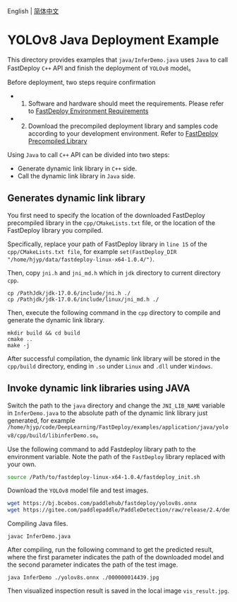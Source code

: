 English | [简体中文](README_CN.md)
# YOLOv8 Java Deployment Example

This directory provides examples that `java/InferDemo.java` uses `Java` to call FastDeploy `C++` API and finish the deployment of `YOLOv8` model。


Before deployment, two steps require confirmation

- 1. Software and hardware should meet the requirements. Please refer to [FastDeploy Environment Requirements](../../../../../docs/en/build_and_install/download_prebuilt_libraries.md)
- 2.  Download the precompiled deployment library and samples code according to your development environment. Refer to [FastDeploy Precompiled Library](../../../../../docs/en/build_and_install/download_prebuilt_libraries.md)


Using `Java` to call `C++` API can be divided into two steps:
* Generate dynamic link library in `C++` side.
* Call the dynamic link library in `Java` side.

## Generates dynamic link library
You first need to specify the location of the downloaded FastDeploy precompiled library in the `cpp/CMakeLists.txt` file, or the location of the FastDeploy library you compiled.

Specifically, replace your path of FastDeploy library in `line 15` of the `cpp/CMakeLists.txt file`, for example `set(FastDeploy_DIR "/home/hjyp/data/fastdeploy-linux-x64-1.0.4/")`.

Then, copy `jni.h` and `jni_md.h` which in `jdk` directory to current directory `cpp`.
```shell
cp /PathJdk/jdk-17.0.6/include/jni.h ./
cp /Pathjdk/jdk-17.0.6/include/linux/jni_md.h ./
```

Then, execute the following command in the `cpp` directory to compile and generate the dynamic link library.
```shell
mkdir build && cd build
cmake ..
make -j
```
After successful compilation, the dynamic link library will be stored in the `cpp/build` directory, ending in `.so` under `Linux` and `.dll` under `Windows`.

## Invoke dynamic link libraries using JAVA
Switch the path to the `java` directory and change the `JNI_LIB_NAME` variable in `InferDemo.java` to the absolute path of the dynamic link library just generated, for example `/home/hjyp/code/DeepLearning/FastDeploy/examples/application/java/yolov8/cpp/build/libinferDemo.so`。

Use the following command to add Fastdeploy library path to the environment variable. Note the path of the `FastDeploy` library replaced with your own.

```bash
source /Path/to/fastdeploy-linux-x64-1.0.4/fastdeploy_init.sh
```
Download the `YOLOv8` model file and test images.
```bash
wget https://bj.bcebos.com/paddlehub/fastdeploy/yolov8s.onnx
wget https://gitee.com/paddlepaddle/PaddleDetection/raw/release/2.4/demo/000000014439.jpg
```

Compiling Java files.
```shell
javac InferDemo.java
```

After compiling, run the following command to get the predicted result, where the first parameter indicates the path of the downloaded model and the second parameter indicates the path of the test image.
```shell
java InferDemo ./yolov8s.onnx ./000000014439.jpg
```
Then visualized inspection result is saved in the local image `vis_result.jpg`.
